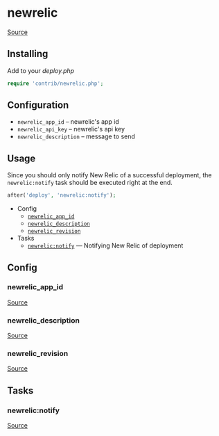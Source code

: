 <!-- DO NOT EDIT THIS FILE! -->
<!-- Instead edit contrib/newrelic.php -->
<!-- Then run bin/docgen -->

# newrelic

[Source](/contrib/newrelic.php)


## Installing

Add to your _deploy.php_

```php
require 'contrib/newrelic.php';
```

## Configuration

- `newrelic_app_id` – newrelic's app id
- `newrelic_api_key` – newrelic's api key
- `newrelic_description` – message to send

## Usage

Since you should only notify New Relic of a successful deployment, the `newrelic:notify` task should be executed right at the end.

```php
after('deploy', 'newrelic:notify');
```



* Config
  * [`newrelic_app_id`](#newrelic_app_id)
  * [`newrelic_description`](#newrelic_description)
  * [`newrelic_revision`](#newrelic_revision)
* Tasks
  * [`newrelic:notify`](#newrelicnotify) — Notifying New Relic of deployment

## Config
### newrelic_app_id
[Source](https://github.com/deployphp/deployer/search?q=%22newrelic_app_id%22+in%3Afile+language%3Aphp+path%3Acontrib+filename%3Anewrelic.php)



### newrelic_description
[Source](https://github.com/deployphp/deployer/search?q=%22newrelic_description%22+in%3Afile+language%3Aphp+path%3Acontrib+filename%3Anewrelic.php)



### newrelic_revision
[Source](https://github.com/deployphp/deployer/search?q=%22newrelic_revision%22+in%3Afile+language%3Aphp+path%3Acontrib+filename%3Anewrelic.php)




## Tasks
### newrelic:notify
[Source](https://github.com/deployphp/deployer/search?q=%22newrelic%3Anotify%22+in%3Afile+language%3Aphp+path%3Acontrib+filename%3Anewrelic.php)



